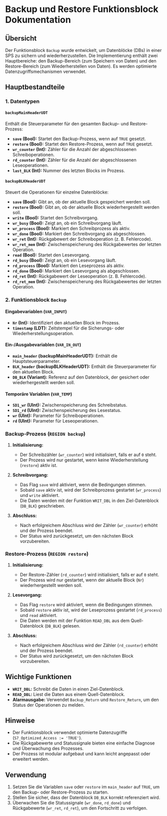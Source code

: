 # Backup und Restore Funktionsblock Dokumentation

## Übersicht
Der Funktionsblock `Backup` wurde entwickelt, um Datenblöcke (DBs) in einer SPS zu sichern und wiederherzustellen. Die Implementierung enthält zwei Hauptbereiche: den Backup-Bereich (zum Speichern von Daten) und den Restore-Bereich (zum Wiederherstellen von Daten). Es werden optimierte Datenzugriffsmechanismen verwendet.

## Hauptbestandteile

### 1. Datentypen
#### `backupMainHeaderUDT`
Enthält die Steuerparameter für den gesamten Backup- und Restore-Prozess:
- **`save` (Bool):** Startet den Backup-Prozess, wenn auf `TRUE` gesetzt.
- **`restore` (Bool):** Startet den Restore-Prozess, wenn auf `TRUE` gesetzt.
- **`wr_counter` (Int):** Zähler für die Anzahl der abgeschlossenen Schreiboperationen.
- **`rd_counter` (Int):** Zähler für die Anzahl der abgeschlossenen Leseoperationen.
- **`last_BLK` (Int):** Nummer des letzten Blocks im Prozess.

#### `backupBLKHeaderUDT`
Steuert die Operationen für einzelne Datenblöcke:
- **`save` (Bool):** Gibt an, ob der aktuelle Block gespeichert werden soll.
- **`restore` (Bool):** Gibt an, ob der aktuelle Block wiederhergestellt werden soll.
- **`write` (Bool):** Startet den Schreibvorgang.
- **`wr_busy` (Bool):** Zeigt an, ob ein Schreibvorgang läuft.
- **`wr_process` (Bool):** Markiert den Schreibprozess als aktiv.
- **`wr_done` (Bool):** Markiert den Schreibvorgang als abgeschlossen.
- **`wr_ret` (Int):** Rückgabewert der Schreiboperation (z. B. Fehlercode).
- **`wr_ret_mem` (Int):** Zwischenspeicherung des Rückgabewertes der letzten Operation.
- **`read` (Bool):** Startet den Lesevorgang.
- **`rd_busy` (Bool):** Zeigt an, ob ein Lesevorgang läuft.
- **`rd_process` (Bool):** Markiert den Leseprozess als aktiv.
- **`rd_done` (Bool):** Markiert den Lesevorgang als abgeschlossen.
- **`rd_ret` (Int):** Rückgabewert der Leseoperation (z. B. Fehlercode).
- **`rd_ret_mem` (Int):** Zwischenspeicherung des Rückgabewertes der letzten Operation.

### 2. Funktionsblock `Backup`

#### Eingabevariablen (`VAR_INPUT`)
- **`Nr` (Int):** Identifiziert den aktuellen Block im Prozess.
- **`timestamp` (LDT):** Zeitstempel für die Sicherungs- oder Wiederherstellungsoperation.

#### Ein-/Ausgabevariablen (`VAR_IN_OUT`)
- **`main_header` (backupMainHeaderUDT):** Enthält die Hauptsteuerparameter.
- **`BLK_header` (backupBLKHeaderUDT):** Enthält die Steuerparameter für den aktuellen Block.
- **`DB_BLK` (Variant):** Referenz auf den Datenblock, der gesichert oder wiederhergestellt werden soll.

#### Temporäre Variablen (`VAR_TEMP`)
- **`SD1_wr` (UInt):** Zwischenspeicherung des Schreibstatus.
- **`SD1_rd` (UInt):** Zwischenspeicherung des Lesestatus.
- **`wr` (UInt):** Parameter für Schreiboperationen.
- **`rd` (UInt):** Parameter für Leseoperationen.

### Backup-Prozess (`REGION backup`)
1. **Initialisierung:**
   - Der Schreibzähler (`wr_counter`) wird initialisiert, falls er auf `0` steht.
   - Der Prozess wird nur gestartet, wenn keine Wiederherstellung (`restore`) aktiv ist.

2. **Schreibvorgang:**
   - Das Flag `save` wird aktiviert, wenn die Bedingungen stimmen.
   - Sobald `save` aktiv ist, wird der Schreibprozess gestartet (`wr_process`) und `write` aktiviert.
   - Die Daten werden mit der Funktion `WRIT_DBL` in den Ziel-Datenblock (`DB_BLK`) geschrieben.

3. **Abschluss:**
   - Nach erfolgreichem Abschluss wird der Zähler (`wr_counter`) erhöht und der Prozess beendet.
   - Der Status wird zurückgesetzt, um den nächsten Block vorzubereiten.

### Restore-Prozess (`REGION restore`)
1. **Initialisierung:**
   - Der Restore-Zähler (`rd_counter`) wird initialisiert, falls er auf `0` steht.
   - Der Prozess wird nur gestartet, wenn der aktuelle Block (`Nr`) wiederhergestellt werden soll.

2. **Lesevorgang:**
   - Das Flag `restore` wird aktiviert, wenn die Bedingungen stimmen.
   - Sobald `restore` aktiv ist, wird der Leseprozess gestartet (`rd_process`) und `read` aktiviert.
   - Die Daten werden mit der Funktion `READ_DBL` aus dem Quell-Datenblock (`DB_BLK`) gelesen.

3. **Abschluss:**
   - Nach erfolgreichem Abschluss wird der Zähler (`rd_counter`) erhöht und der Prozess beendet.
   - Der Status wird zurückgesetzt, um den nächsten Block vorzubereiten.

## Wichtige Funktionen
- **`WRIT_DBL`:** Schreibt die Daten in einen Ziel-Datenblock.
- **`READ_DBL`:** Liest die Daten aus einem Quell-Datenblock.
- **Alarmausgabe:** Verwendet `Backup_Return` und `Restore_Return`, um den Status der Operationen zu melden.

## Hinweise
- Der Funktionsblock verwendet optimierte Datenzugriffe (`S7_Optimized_Access := 'TRUE'`).
- Die Rückgabewerte und Statussignale bieten eine einfache Diagnose und Überwachung des Prozesses.
- Der Prozess ist modular aufgebaut und kann leicht angepasst oder erweitert werden.

## Verwendung
1. Setzen Sie die Variablen `save` oder `restore` im `main_header` auf `TRUE`, um den Backup- oder Restore-Prozess zu starten.
2. Stellen Sie sicher, dass der Datenblock `DB_BLK` korrekt referenziert wird.
3. Überwachen Sie die Statussignale (`wr_done`, `rd_done`) und Rückgabewerte (`wr_ret`, `rd_ret`), um den Fortschritt zu verfolgen.
